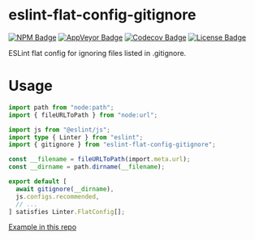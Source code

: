 # eslint-flat-config-gitignore

[NPM Badge]: https://img.shields.io/npm/v/eslint-flat-config-gitignore
[NPM URL]: https://www.npmjs.com/package/eslint-flat-config-gitignore
[AppVeyor Badge]: https://img.shields.io/appveyor/build/gdlol/eslint-flat-config-gitignore/main
[AppVeyor URL]: https://ci.appveyor.com/project/gdlol/eslint-flat-config-gitignore/branch/main
[Codecov Badge]: https://img.shields.io/codecov/c/github/gdlol/eslint-flat-config-gitignore/main
[Codecov URL]: https://app.codecov.io/gh/gdlol/eslint-flat-config-gitignore/tree/main
[License Badge]: https://img.shields.io/npm/l/eslint-flat-config-gitignore

[![NPM Badge][NPM Badge]][NPM URL]
[![AppVeyor Badge][AppVeyor Badge]][AppVeyor URL]
[![Codecov Badge][Codecov Badge]][Codecov URL]
[![License Badge][License Badge]](LICENSE)

ESLint flat config for ignoring files listed in .gitignore.

# Usage

```ts
import path from "node:path";
import { fileURLToPath } from "node:url";

import js from "@eslint/js";
import type { Linter } from "eslint";
import { gitignore } from "eslint-flat-config-gitignore";

const __filename = fileURLToPath(import.meta.url);
const __dirname = path.dirname(__filename);

export default [
  await gitignore(__dirname),
  js.configs.recommended,
  // ...
] satisfies Linter.FlatConfig[];
```

[Example in this repo](.config/eslint/eslint.config.ts)
